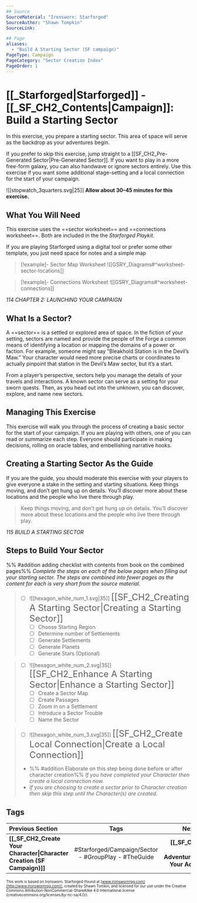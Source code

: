 ```yaml
---
## Source
SourceMaterial: "Ironsworn: Starforged"
SourceAuthor: "Shawn Tompkin"
SourceLink: 

## Page
aliases:
  - "Build A Starting Sector (SF campaign)"
PageType: Campaign
PageCategory: "Sector Creation Index"
PageOrder: 1
---
```

# [[_Starforged|Starforged]] - [[_SF_CH2_Contents|Campaign]]: Build a Starting Sector
In this exercise, you prepare a starting sector. This area of space will serve as the backdrop as your adventures begin.

If you prefer to skip this exercise, jump straight to a [[SF_CH2_Pre-Generated Sector|Pre-Generated Sector]]. If you want to play in a more free-form galaxy, you can also handwave or ignore sectors entirely. Use this exercise if you want some additional stage-setting and a local connection for the start of your campaign. 

![[stopwatch_3quarters.svg|25]] **Allow about 30–45 minutes for this exercise.**

## What You Will Need
This exercise uses the ==sector worksheet== and ==connections worksheet==. Both are included in the the _Starforged Playkit_.

If you are playing Starforged using a digital tool or prefer some other template, you just need space for notes and a simple map

> [!example]- Sector Map Worksheet
> ![[GSRY_Diagrams#^worksheet-sector-locations]]

> [!example]-  Connections Worksheet
> ![[GSRY_Diagrams#^worksheet-connections]]

*114 CHAPTER 2: LAUNCHING YOUR CAMPAIGN*

## What Is a Sector?
A ==sector== is a settled or explored area of space. In the fiction of your setting, sectors are named and provide the people of the Forge a common means of identifying a location or mapping the domains of a power or faction. For example, someone might say “Bleakhold Station is in the Devil’s Maw.” Your character would need more precise charts or coordinates to actually pinpoint that station in the Devil’s Maw sector, but it’s a start.

From a player’s perspective, sectors help you manage the details of your travels and interactions. A known sector can serve as a setting for your sworn quests. Then, as you head out into the unknown, you can discover, explore, and name new sectors.

## Managing This Exercise
This exercise will walk you through the process of creating a basic sector for the start of your campaign. If you are playing with others, one of you can read or summarize each step. Everyone should participate in making decisions, rolling on oracle tables, and embellishing narrative hooks. 

## Creating a Starting Sector As the Guide
If you are the guide, you should moderate this exercise with your players to give everyone a stake in the setting and starting situations. Keep things moving, and don’t get hung up on details. You’ll discover more about these locations and the people who live there through play.

> Keep things moving, and don’t get hung up on details. You’ll discover more about these locations and the people who live there through play.

*115 BUILD A STARTING SECTOR*

## Steps to Build Your Sector
%% #addition adding checklist with contents from book on the combined pages%% _Complete the steps on each of the below pages when filling out your starting sector. The steps are combined into fewer pages as the content for each is very short from the source material._

> - [ ] ![[hexagon_white_num_1.svg|35]] <font size=5> [[SF_CH2_Creating A Starting Sector|Creating a Starting Sector]] </font>
> 	- [ ] Choose Starting Region
> 	- [ ] Determine number of Settlements
> 	- [ ] Generate Settlements
> 	- [ ] Generate Planets
> 	- [ ] Generate Stars (Optional)

> - [ ] ![[hexagon_white_num_2.svg|35]] <font size=5> [[SF_CH2_Enhance A Starting Sector|Enhance a Starting Sector]] </font>
> 	- [ ] Create a Sector Map
> 	- [ ] Create Passages
> 	- [ ] Zoom in on a Settlement
> 	- [ ] Introduce a Sector Trouble
> 	- [ ] Name the Sector

> - [ ] ![[hexagon_white_num_3.svg|35]] <font size=5> [[SF_CH2_Create Local Connection|Create a Local Connection]] </font>
> - %% #addition Elaborate on this step being done before or after character creation%% _If you have completed your Character then create a local connection now._
> - _If you are choosing to create a sector prior to Character creation then skip this step until the Character(s) are created._


## Tags
| Previous Section | Tags | Next Section | 
| :--- | :---: | ---: |
| **[[_SF_CH2_Create Your Character\|Character Creation (SF Campaign)]]** | #Starforged/Campaign/Sector - #GroupPlay - #TheGuide | **[[_SF_CH2_Begin Your Adventure\|Starting Your Adventure]]** |



<font size=-2>This work is based on Ironsworn: Starforged (found at [www.ironswornrpg.com](http://www.ironswornrpg.com)), created by Shawn Tomkin, and licensed for our use under the Creative Commons Attribution-NonCommercial-ShareAlike 4.0 International license  (creativecommons.org/licenses/by-nc-sa/4.0/).</font>